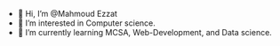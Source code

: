- 👋 Hi, I’m @Mahmoud Ezzat
- 👀 I’m interested in Computer science.
- 🌱 I’m currently learning MCSA, Web-Development, and Data science. 


<!---
AbuEzzat/AbuEzzat is a ✨ special ✨ repository because its `README.md` (this file) appears on your GitHub profile.
You can click the Preview link to take a look at your changes.
--->
